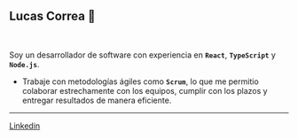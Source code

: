 ## Lucas Correa 👋 
<br>

Soy un desarrollador de software con experiencia en  **`React`**, **`TypeScript`** y **`Node.js`**.

- Trabaje con metodologías ágiles como **`Scrum`**, lo que me permitio colaborar estrechamente con los equipos, cumplir con los plazos y entregar resultados de manera eficiente.
  
<hr/>
 <a href="https://www.linkedin.com/in/lucasgastoncorrea/" target="_blank"> 
 Linkedin
 </a>
<br>
<br>

          
  
 

